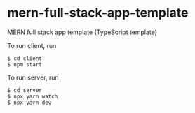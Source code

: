 # mern-full-stack-app-template
MERN full stack app template (TypeScript template)

To run client, run
``` Linux
$ cd client
$ npm start
```

To run server, run
``` Linux
$ cd server
$ npx yarn watch
$ npx yarn dev
```
